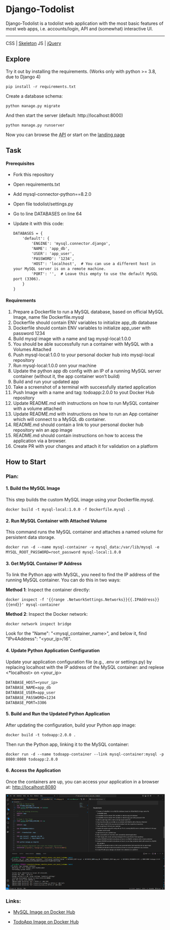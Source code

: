 # Django-Todolist

Django-Todolist is a todolist web application with the most basic features of most web apps, i.e. accounts/login, API and (somewhat) interactive UI.

---
CSS | [Skeleton](http://getskeleton.com/)
JS  | [jQuery](https://jquery.com/)

## Explore
Try it out by installing the requirements. (Works only with python >= 3.8, due to Django 4)

    pip install -r requirements.txt

Create a database schema:

    python manage.py migrate

And then start the server (default: http://localhost:8000)

    python manage.py runserver


Now you can browse the [API](http://localhost:8000/api/)
or start on the [landing page](http://localhost:8000/)

## Task
#### Prerequisites
- Fork this repository
- Open requirements.txt
- Add mysql-connector-python==8.2.0
- Open file todolist/settings.py
- Go to line DATABASES on line 64
- Update it with this code:

    ```
    DATABASES = {
        'default': {
            'ENGINE': 'mysql.connector.django',
            'NAME': 'app_db',
            'USER': 'app_user',
            'PASSWORD': '1234',
            'HOST': 'localhost',  # You can use a different host in your MySQL server is on a remote machine.
            'PORT': '',  # Leave this empty to use the default MySQL port (3306).
        }
    }

    ```
#### Requirements
1. Prepare a Dockerfile to run a MySQL database, based on official MySQL Image, name file Dockerfile.mysql
2. Dockerfile should contain ENV variables to initialize app_db database
3. Dockerfile should contain ENV variables to initialize app_user with password 1234
4. Build mysql image with a name and tag mysql-local:1.0.0
5. You should be able successfully run a container with MySQL with a Volumes Attached
6. Push mysql-local:1.0.0 to your personal docker hub into mysql-local repository
7. Run mysql-local:1.0.0 onn your machine
8. Update the python app db config with an IP of a running MySQL server container (without it, the app container won’t build)
9. Build and run your updated app
10. Take a screenshot of a terminal with successfully started application
11. Push Image with a name and tag: todoapp:2.0.0 to yout Docker Hub repository
12. Update README.md with instructions on how to run MySQL container with a volume attached
13. Update README.md with instructions on how to run an App container which will connect to a MySQL db container.
14. README.md should contain a link to your personal docker hub repository win an app image
15. README.md should contain instructions on how to access the application via a browser.
16. Create PR with your changes and attach it for validation on a platform

## How to Start

### Plan:

#### 1. Build the MySQL Image

This step builds the custom MySQL image using your Dockerfile.mysql.
```docker
docker build -t mysql-local:1.0.0 -f Dockerfile.mysql .
```
#### 2. Run MySQL Container with Attached Volume

This command runs the MySQL container and attaches a named volume for persistent data storage.
```docker
docker run -d --name mysql-container -v mysql_data:/var/lib/mysql -e MYSQL_ROOT_PASSWORD=root_password mysql-local:1.0.0
```
#### 3. Get MySQL Container IP Address

To link the Python app with MySQL, you need to find the IP address of the running MySQL container. You can do this in two ways:

**Method 1**: Inspect the container directly:
```docker
docker inspect -f '{{range .NetworkSettings.Networks}}{{.IPAddress}}{{end}}' mysql-container
```
**Method 2**: Inspect the Docker network:
```docker
docker network inspect bridge
```
Look for the "Name": "<mysql_container_name>", and below it, find "IPv4Address": "<your_ip>/16".

#### 4. Update Python Application Configuration

Update your application configuration file (e.g., .env or settings.py) by replacing localhost with the IP address of the MySQL container:
and replese <*localhost> on <your_ip>
```docker
DATABASE_HOST=<your_ip>
DATABASE_NAME=app_db
DATABASE_USER=app_user
DATABASE_PASSWORD=1234
DATABASE_PORT=3306
```
#### 5. Build and Run the Updated Python Application

After updating the configuration, build your Python app image:
```docker
docker build -t todoapp:2.0.0 .
```
Then run the Python app, linking it to the MySQL container:
```
docker run -d --name todoapp-container --link mysql-container:mysql -p 8080:8080 todoapp:2.0.0
```
#### 6. Access the Application
Once the containers are up, you can access your application in a browser at: [http://localhost:8080](localhost:8080)

![image](image.png)
### Links:

* [MySQL Image on Docker Hub](https://hub.docker.com/repository/docker/maks2531/mysql-local/general)

* [TodoApp Image on Docker Hub](https://hub.docker.com/repository/docker/maks2531/todoapp/general)
